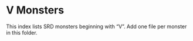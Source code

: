 # V Monsters

This index lists SRD monsters beginning with “V”. Add one file per monster in this folder.


